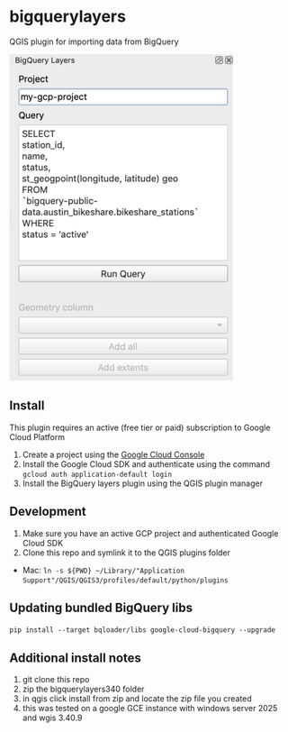 # bigquerylayers 
QGIS plugin for importing data from BigQuery

![screenshot](screenshot.png)

## Install
This plugin requires an active (free tier or paid) subscription to Google Cloud Platform
1. Create a project using the [Google Cloud Console](https://console.cloud.google.com)
2. Install the Google Cloud SDK and authenticate using the command  `gcloud auth application-default login`
3. Install the BigQuery layers plugin using the QGIS plugin manager

## Development
1. Make sure you have an active GCP project and authenticated Google Cloud SDK
2. Clone this repo and symlink it to the QGIS plugins folder

*  Mac: `ln -s ${PWD} ~/Library/"Application Support"/QGIS/QGIS3/profiles/default/python/plugins`


## Updating bundled BigQuery libs
`pip install --target bqloader/libs google-cloud-bigquery --upgrade` 

## Additional install notes
1. git clone this repo
2. zip the bigquerylayers340 folder
3. in qgis click install from zip and locate the zip file you created
4. this was tested on a google GCE instance with windows server 2025 and wgis 3.40.9
